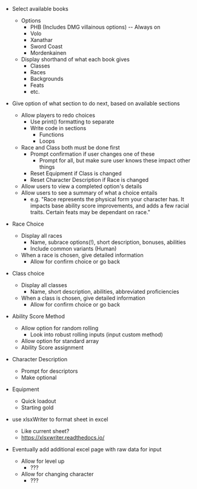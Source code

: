 - Select available books
	* Options
		- PHB (Includes DMG villainous options) -- Always on
		- Volo
		- Xanathar
		- Sword Coast
		- Mordenkainen
	* Display shorthand of what each book gives
		- Classes
		- Races
		- Backgrounds
		- Feats
		- etc.

- Give option of what section to do next, based on available sections
	* Allow players to redo choices
		- Use print() formatting to separate
		- Write code in sections
			* Functions
			* Loops
	* Race and Class both must be done first
		- Prompt confirmation if user changes one of these
			* Prompt for all, but make sure user knows these impact other things
		- Reset Equipment if Class is changed
		- Reset Character Description if Race is changed
	* Allow users to view a completed option's details
	* Allow users to see a summary of what a choice entails
		- e.g. "Race represents the physical form your character has. It impacts base ability score improvements, and adds a few racial traits. Certain feats may be dependant on race."
- Race Choice
	* Display all races
		- Name, subrace options(!), short description, bonuses, abilities
		- Include common variants (Human)
	* When a race is chosen, give detailed information
		- Allow for confirm choice or go back

- Class choice
	* Display all classes
		- Name, short description, abilities, abbreviated proficiencies
	* When a class is chosen, give detailed information
		- Allow for confirm choice or go back

- Ability Score Method
	* Allow option for random rolling
		- Look into robust rolling inputs (input custom method)
	* Allow option for standard array
	* Ability Score assignment

- Character Description
	* Prompt for descriptors
	* Make optional

- Equipment
	* Quick loadout
	* Starting gold

- use xlsxWriter to format sheet in excel
	* Like current sheet?
	* https://xlsxwriter.readthedocs.io/

- Eventually add additional excel page with raw data for input
	* Allow for level up
		- ???
	* Allow for changing character
		- ???